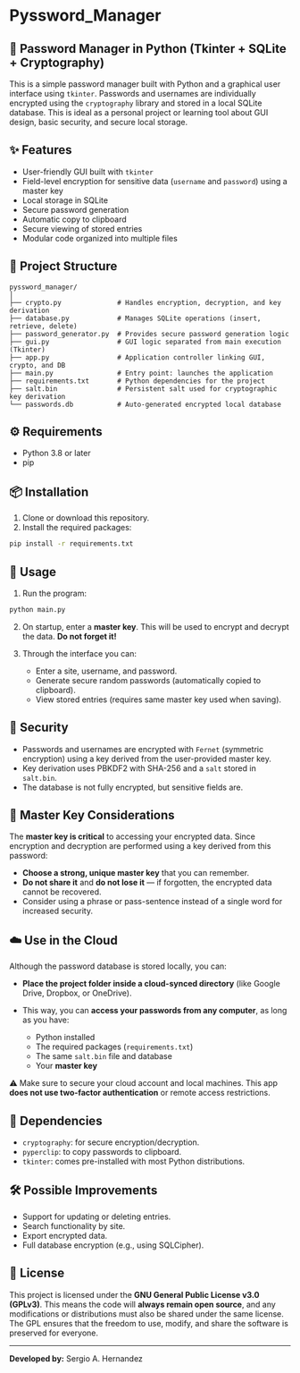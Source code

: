 # Pyssword_Manager
## 🔐 Password Manager in Python (Tkinter + SQLite + Cryptography)

This is a simple password manager built with Python and a graphical user interface using `tkinter`. Passwords and usernames are individually encrypted using the `cryptography` library and stored in a local SQLite database. This is ideal as a personal project or learning tool about GUI design, basic security, and secure local storage.

## ✨ Features

- User-friendly GUI built with `tkinter`
- Field-level encryption for sensitive data (`username` and `password`) using a master key
- Local storage in SQLite
- Secure password generation
- Automatic copy to clipboard
- Secure viewing of stored entries
- Modular code organized into multiple files

## 📁 Project Structure

```
pyssword_manager/
│
├── crypto.py              # Handles encryption, decryption, and key derivation
├── database.py            # Manages SQLite operations (insert, retrieve, delete)
├── password_generator.py  # Provides secure password generation logic
├── gui.py                 # GUI logic separated from main execution (Tkinter)
├── app.py                 # Application controller linking GUI, crypto, and DB
├── main.py                # Entry point: launches the application
├── requirements.txt       # Python dependencies for the project
├── salt.bin               # Persistent salt used for cryptographic key derivation
└── passwords.db           # Auto-generated encrypted local database

````

## ⚙️ Requirements

- Python 3.8 or later
- pip

## 📦 Installation

1. Clone or download this repository.
2. Install the required packages:

```bash
pip install -r requirements.txt
````

## 🚀 Usage

1. Run the program:

```bash
python main.py
```

2. On startup, enter a **master key**. This will be used to encrypt and decrypt the data. **Do not forget it!**

3. Through the interface you can:

   * Enter a site, username, and password.
   * Generate secure random passwords (automatically copied to clipboard).
   * View stored entries (requires same master key used when saving).

## 🔐 Security

* Passwords and usernames are encrypted with `Fernet` (symmetric encryption) using a key derived from the user-provided master key.
* Key derivation uses PBKDF2 with SHA-256 and a `salt` stored in `salt.bin`.
* The database is not fully encrypted, but sensitive fields are.

## 🔑 Master Key Considerations

The **master key is critical** to accessing your encrypted data. Since encryption and decryption are performed using a key derived from this password:

* **Choose a strong, unique master key** that you can remember.
* **Do not share it** and **do not lose it** — if forgotten, the encrypted data cannot be recovered.
* Consider using a phrase or pass-sentence instead of a single word for increased security.

## ☁️ Use in the Cloud

Although the password database is stored locally, you can:

* **Place the project folder inside a cloud-synced directory** (like Google Drive, Dropbox, or OneDrive).
* This way, you can **access your passwords from any computer**, as long as you have:

  * Python installed
  * The required packages (`requirements.txt`)
  * The same `salt.bin` file and database
  * Your **master key**

⚠️ Make sure to secure your cloud account and local machines. This app **does not use two-factor authentication** or remote access restrictions.

## 🧪 Dependencies

* `cryptography`: for secure encryption/decryption.
* `pyperclip`: to copy passwords to clipboard.
* `tkinter`: comes pre-installed with most Python distributions.

## 🛠️ Possible Improvements

* Support for updating or deleting entries.
* Search functionality by site.
* Export encrypted data.
* Full database encryption (e.g., using SQLCipher).

## 📜 License

This project is licensed under the **GNU General Public License v3.0 (GPLv3)**. This means the code will **always remain open source**, and any modifications or distributions must also be shared under the same license. The GPL ensures that the freedom to use, modify, and share the software is preserved for everyone.

---

**Developed by:** Sergio A. Hernandez
